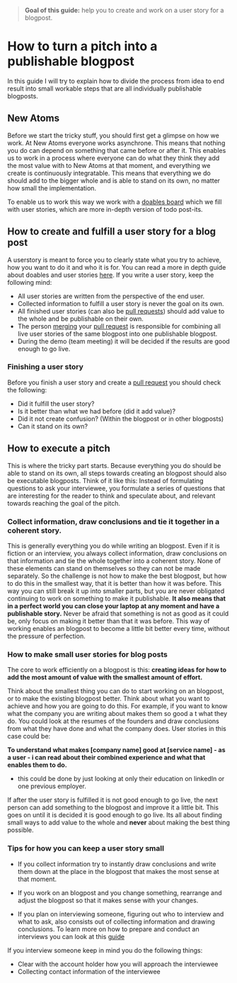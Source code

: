 >**Goal of this guide:** help you to create and work on a user story for a blogpost.

# How to turn a pitch into a publishable blogpost

In this guide I will try to explain how to divide the process from idea to end result into small workable steps that are all individually publishable blogposts.

## New Atoms

Before we start the tricky stuff, you should first get a glimpse on how we work.
At New Atoms everyone works asynchrone. This means that nothing you do can depend on something that came before or after it. This enables us to work in a process where everyone can do what they think they add the most value with to New Atoms at that moment, and everything we create is continuously integratable. This means that everything we do should add to the bigger whole and is able to stand on its own, no matter how small the implementation.

To enable us to work this way we work with a [doables board](https://github.com/newatoms/guides/tree/ready/board-guide) which we fill with user stories, which are more in-depth version of todo post-its.

## How to create and fulfill a user story for a blog post

A userstory is meant to force you to clearly state what you try to achieve, how you want to do it and who it is for. You can read a more in depth guide about doables and user stories [here](https://github.com/newatoms/guides/tree/ready/board-guide).
If you write a user story, keep the following mind:

* All user stories are written from the perspective of the end user.
* Collected information to fulfill a user story is never the goal on its own.
* All finished user stories (can also be [pull requests](https://github.com/newatoms/guides/tree/ready/github-guide#the-pull-request)) should add value to the whole and be publishable on their own.
* The person [merging](https://github.com/newatoms/guides/tree/ready/github-guide#discuss-and-merge) your [pull request](https://github.com/newatoms/guides/tree/ready/github-guide#the-pull-request) is responsible for combining all live user stories of the same blogpost into one publishable blogpost.
* During the demo (team meeting) it will be decided if the results are good enough to go live.

### Finishing a user story

Before you finish a user story and create a [pull request](https://github.com/newatoms/guides/tree/ready/github-guide#the-pull-request) you should check the following:

* Did it fulfill the user story?
* Is it better than what we had before (did it add value)?
* Did it not create confusion? (Within the blogpost or in other blogposts)
* Can it stand on its own?

## How to execute a pitch

This is where the tricky part starts. Because everything you do should be able to stand on its own, all steps towards creating an blogpost should also be executable blogposts. Think of it like this: Instead of formulating questions to ask your interviewee, you formulate a series of questions that are interesting for the reader to think and speculate about, and relevant towards reaching the goal of the pitch.

### Collect information, draw conclusions and tie it together in a coherent story.

This is generally everything you do while writing an blogpost. Even if it is fiction or an interview, you always collect information, draw conclusions on that information and tie the whole together into a coherent story. None of these elements can stand on themselves so they can not be made separately. So the challenge is not how to make the best blogpost, but how to do this in the smallest way, that it is better than how it was before. This way you can still break it up into smaller parts, but you are never obligated continuing to work on something to make it publishable. **It also means that in a perfect world you can close your laptop at any moment and have a publishable story.** Never be afraid that something is not as good as it could be, only focus on making it better than that it was before. This way of working enables an blogpost to become a little bit better every time, without the pressure of perfection.

### How to make small user stories for blog posts

The core to work efficiently on a blogpost is this: **creating ideas for how to add the most amount of value with the smallest amount of effort.**

Think about the smallest thing you can do to start working on an blogpost, or to make the existing blogpost better. Think about what you want to achieve and how you are going to do this. For example, if you want to know what the company you are writing about makes them so good a t what they do. You could look at the resumes of the founders and draw conclusions from what they have done and what the company does. User stories in this case could be:

**To understand what makes [company name] good at [service name] - as a user - i can read about their combined experience and what that enables them to do.**

* this could be done by just looking at only their education on linkedIn or one previous employer.

If after the user story is fulfilled it is not good enough to go live, the next person can add something to the blogpost and improve it a little bit. This goes on until it is decided it is good enough to go live. Its all about finding small ways to add value to the whole and **never** about making the best thing possible.

### Tips for how you can keep a user story small

* If you collect information try to instantly draw conclusions and write them down at the place in the blogpost that makes the most sense at that moment.

* If you work on an blogpost and you change something, rearrange and adjust the blogpost so that it makes sense with your changes.

* If you plan on interviewing someone, figuring out who to interview and what to ask, also consists out of collecting information and drawing conclusions. To learn more on how to prepare and conduct an interviews you can look at this [guide](../interview-guide)

If you interview someone keep in mind you do the following things:

* Clear with the account holder how you will approach the interviewee
* Collecting contact information of the interviewee
